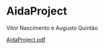 # AidaProject
Vitor Nascimento e Augusto Quintão

[AidaProject.pdf](https://github.com/augusto09cesar/AidaProject/files/13487567/AidaProject.pdf)
